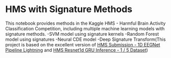 # HMS with Signature Methods
This notebook provides methods in the Kaggle HMS - Harmful Brain Activity Classification Competition, including multiple machine learning models with signature methods.
-SVM model using signature kernels
-Random Forest model using signatures
-Neural CDE model
-Deep Signature Transform(This project is based on the excellent version of [HMS Submission - 1D EEGNet Pipeline Lightning](https://www.kaggle.com/code/nvveew/hms-submission-1d-eegnet-pipeline-lightning) and [HMS Resnet1d GRU Inference - 1 / 5 Dataset](https://www.kaggle.com/code/konstantinboyko/hms-resnet1d-gru-inference-1-5-dataset))
